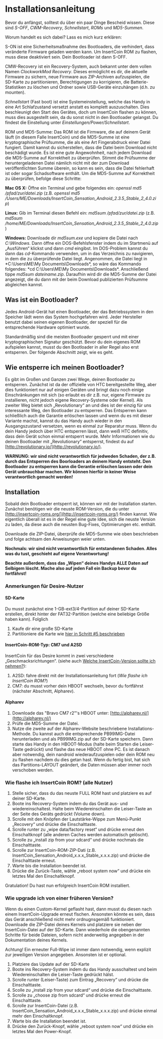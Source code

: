 # Installationsanleitung

Bevor du anfängst, solltest du über ein paar Dinge Bescheid wissen. Diese sind
*S-OFF*, *CWM-Recovery*, *Schnellstart*, *ROMs* und *MD5-Summen*.

Worum handelt es sich dabei? Lass es mich kurz erklären:

S-ON ist eine Sicherheitsmaßnahme des Bootloaders, die verhindert, dass veränderte
Firmware geladen werden kann. Um InsertCoin ROM zu flashen, muss diese deaktiviert sein.
Dein Bootloader ist dann S-OFF.

CMW-Recovery ist ein Recovery-System, auch bekannt unter dem vollen Namen
*ClockworkMod Recovery*. Dieses ermöglicht es dir, die aktuelle Firmware zu sichern,
neue Firmware aus ZIP-Archiven aufzuspielen, die SD-Karte zu partitionieren,
Berechtigungen zu korrigieren, die Batterie-Statistiken zu löschen und
Ordner sowie USB-Geräte einzuhängen (d.h. zu mounten).

*Schnellstart* (Fast boot) ist eine Systemeinstellung, welche das Handy in eine Art
Schlafzustand versetzt anstatt es komplett auszuschalten. Dies beschleunigt den
Start des Gerätes, doch um InsertCoin flashen zu können, muss dies ausgestellt sein,
da du sonst nicht in den Bootloader gelangst.
Du findest die Einstellung unter *Einstellungen/Power/Schnellstart*.

ROM und MD5-Summe: Das ROM ist die Firmware, die auf deinem Gerät läuft (in diesem
Falle InsertCoin) und die MD5-Summe ist eine kryptographische Prüfsumme, die als eine
Art Fingerabdruck einer Datei fungiert. Damit kannst du sicherstellen, dass die Datei
beim Download nicht beschädigt wurde. Es ist eine gute Angewohnheit, nach jedem Download
die MD5-Summe auf Korrektheit zu überprüfen. Stimmt die Prüfsumme der heruntergeladenen
Datei nämlich nicht mit der zum Download veröffentlichten Summe überein, so kann
es sein, dass die Datei fehlerhaft ist oder sogar Schadsoftware enthält.
Um die MD5-Summe auf Korrektheit zu überprüfen, befolge diese Schritte: 

**Mac OS X:** Öffne ein Terminal und gebe folgendes ein: *openssl md5 /pfad/zur/datei.zip* 
(z.B. *openssl md5 /Users/ME/Downloads/InsertCoin_Sensation_Android_2.3.5_Stable_2_4.0.zip*)

**Linux:** Gib im Terminal diesen Befehl ein: *md5sum /pfad/zur/datei.zip*
(z.B. *md5sum /home/ME/Downloads/InsertCoin_Sensation_Android_2.3.5_Stable_2_4.0.zip*)

**Windows:** Downloade dir *md5sum.exe* und kopiere die Datei nach *C:\Windows*. Dann
öffne ein DOS-Befehlsfenster indem du im Startmenü auf „Ausführen“ klickst und dann
*cmd* eingibst. Im DOS-Problem kannst du dann das *cd*-Kommando verwenden,
um in das Verzeichnis zu navigieren, in dem die zu überprüfende Datei liegt.
Angenommen, die Datei liegt in *C:\Users\ME\My Documents\Downloads\*, so wäre das
Kommando folgendes: *cd C:\Users\ME\My Documents\Downloads\*. Anschließend tippe
*md5sum dateiname.zip*. Daraufhin wird dir die MD5-Summe der Datei angezeigt, die
du dann mit der beim Download publizierten Prüfsumme abgleichen kannst.

## Was ist ein Bootloader?
Jedes Android-Gerät hat einen Bootloader, der das Betriebssystem in den Speicher
lädt wenn das System hochgefahren wird. Jeder Hersteller benutzt dabei seinen
eigenen Bootloader, der speziell für die entsprechende Hardware optimiert wurde.

Standardmäßig sind die meisten Bootloader gesperrt und mit einer kryptographischen
Signatur geschützt. Bevor du dein eigenes ROM aufspielen kannst, musst du den
Bootloader in aller Regel also erst entsperren. Der folgende Abschnitt zeigt, wie es geht.

## Wie entsperre ich meinen Bootloader?
Es gibt im Großen und Ganzen zwei Wege, deinen Bootloader zu entsperren. Zunächst
ist da der offizielle von HTC bereitgestellte Weg, aber dies funktioniert nur auf
einigen Geräten und bringt dazu noch einige Einschränkungen mit sich (so erlaubt es dir
z.B. nur, eigene Firmware zu installieren, nicht jedoch eigene Recovery-Systeme oder
Kernel). Als zweiter Weg bietet sich „Revolutionary“ an und dies ist der einzig für
uns interessante Weg, den Bootloader zu entsperren. Das Entsperren kann schließlich
auch die Garantie erlöschen lassen und wenn du es mit dieser Variante machst, kannst
du das Handy auch wieder in den Ausgangszustand versetzen, wenn es einmal zur
Reparatur muss. Wenn du dein Handy jedoch über HTC entsperren lässt, dann weiß HTC
definitiv, dass dein Gerät schon einmal entsperrt wurde.
Mehr Informationen wie du deinen Bootloader mit „Revolutionary“ entsperrst,
findest du auf [http://revolutionary.io/](http://revolutionary.io/).

**WARNUNG: wir sind nicht verantwortlich für jedweden Schaden, der z.B. durch
das Entsperren des Boorloaders an deinem Handy entsteht. Den Bootloader zu entsperren
kann die Gerantie erlöschen lassen oder dein Gerät unbrauchbar machen. Wir können
hierfür in keiner Weise verantwortlich gemacht werden!**

## Installation
Sobald dein Bootloader entsperrt ist, können wir mit der Installation starten.
Zunächst benötigen wir die neuste ROM-Version, die du unter
[http://insertcoin-roms.org/](http://insertcoin-roms.org/) finden kannst.
Wie eigentlich überall ist es in der Regel eine gute Idee, sich die neuste Version
zu laden, da diese auch die neusten Bug-Fixes, Optimierungen etc. enthält.

Downloade die ZIP-Datei, überprüfe die MD5-Summe wie oben beschrieben und folge
achtsam den Anweisungen weier unten.

**Nochmals: wir sind nicht verantwortlich für entstandenen Schaden. Alles was du tust,
geschieht auf eigene Verantwortung!**

**Beachte außerdem, dass das „Wipen“ deines Handys ALLE Daten auf Selbigem löscht.
Mache also auf jeden Fall ein Backup bevor du fortfährst!**

### Anmerkungen für Desire-Nutzer

#### SD-Karte

Du musst zunächst  eine 1-GB-ext3/4-Partition auf deiner SD-Karte erstellen, direkt
hinter der FAT32-Partition (welche eine beliebige Größe haben kann). Folglich

1. Kaufe dir eine große SD-Karte
2. Partitioniere die Karte wie
   [hier in Schritt #5 beschrieben](http://forum.xda-developers.com/showthread.php?t=1016084)

#### InsertCoin-ROM-Typ: CM7 und A2SD
InsertCoin für das Desire kommt in zwei verschiedene „Geschmacksrichtungen“.
(siehe auch [Welche InsertCoin-Version sollte ich nehmen?](/master/de-DE/versions.html)):

1. A2SD: fahre direkt mit der Installationsanleitung fort (*Wie flashe ich InsertCoin ROM?*)
2. CM7: du musst vorher dein HBOOT wechseln, bevor du fortfährst (nächster Abschnitt, Alpharev). 

#### Alpharev
1. Downloade das "Bravo CM7 r2"'s HBOOT unter: [http://alpharev.nl/](http://alpharev.nl/)
2. Prüfe die MD5-Summe der Datei.
2. Nutze die zweite auf der Alpharev-Website beschriebene Installations-Methode. 
   Du kannst auch die entsprechende PB99IMG-Datei herunterladen und als PB99IMG.zip
   auf der SD-Karte speichern. Dann starte das Handy in den HBOOT-Modus (halte beim Starten
   die Leiser-Taste gedrückt) und flashe das neue HBOOT ohne PC. Es ist danach aber notwendig,
   dein nandroid wiederaufzuspielen oder dein ROM neu zu flashen nachdem du dies getan hast.
   Wenn du fertig bist, hat sich das Partitions-LAYOUT geändert, die Daten müssen aber immer
   noch verschoben werden.

### Wie flashe ich InsertCoin ROM? (alle Nutzer)
 1. Stelle sicher, dass du das neuste FULL ROM hast und platziere es auf deiner SD-Karte.
 2. Boote ins Recovery-System indem du das Gerät aus- und wiedereinschaltest. Halte beim
    Wiedereinschalten die Leiser-Taste an der Seite des Geräts gedrückt (Volume down).
 3. Scrolle mit den Knöpfen der Lautstärke-Wippe zum Menü-Punkt „Recovery“ und drücke
    die Einschalttaste.
 4. Scrolle runter zu „wipe data/factory reset“ und drücke erneut den Einschaltknopf
    (alle anderen Caches werden automatisch gelöscht).
 5. Scrolle zu „install zip from your sdcard“ und drücke nochmals die Einschalttaste.
 7. Scrolle zur InsertCoin-ROM-ZIP-Dati (z.B. InsertCoin_Sensation_Android_x.x.x_Stable_x.x.x.zip)
    und drücke die Einschalttaste erneut.
 8. Warte bis die Installation beendet ist.
 9. Drücke die Zurück-Taste, wähle „reboot system now“ und drücke ein letztes Mal
    den Einschaltknopf.

Gratulation! Du hast nun erfolgreich InsertCoin ROM installiert.
 
### Wie upgrade ich von einer früheren Version?
Wenn du einen Custom-Kernel geflasht hast, dann musst du diesen nach einem InsertCoin-Upgrade
erneut flschen. Ansonsten könnte es sein, dass das Gerät anschließend nicht mehr
ordnugnsgemäß funktioniert. Downloade die ZIP-Datei deines Kernels und platziere sie
neben der InsertCoin-Datei auf der SD-Karte. Dann wiederhole die obengenannten Schritte
für beide Dateien, sofern nicht anderweitig angegeben in der Dokumentation deines Kernels.

Achtung! Ein erneuter Full-Wipe ist immer dann notwendig, wenn explizit zur jeweiligen
Version angegeben. Ansonsten ist er optional.

 1. Platziere das Update auf der SD-Karte
 2. Boote ins Recovery-System indem du das Handy ausschaltest und beim Wiedereinschalten
    die Leiser-Taste gedrückt hälst.
 3. Scrolle runter (Leiser-Taste) zum Eintrag „Recovery“ und drücke die Einschalttaste.
 4. Scolle zu „install zip from your sdcard“ und drücke die Einschalttaste.
 5. Scrolle zu „choose zip from sdcard“ und drücke erneut die Einschalttaste.
 6. Scrolle zur InsertCoin-Datei (z.B.  InsertCoin_Sensation_Android_x.x.x_Stable_x.x.x.zip)
    und drücke einmal mehr den Einschaltknopf.
 7. Warte bis die Installation beendet ist.
 8. Drücke den Zurück-Knopf, wähle „reboot system now“ und drücke ein letztes Mal
    den Power-Knopf.